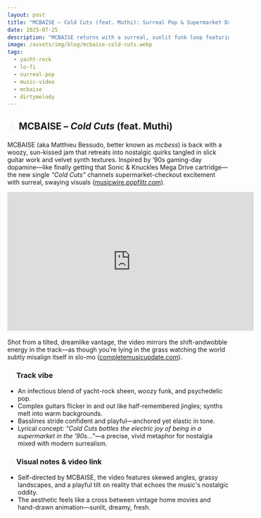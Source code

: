 ```yaml
---
layout: post
title: "MCBAISE – Cold Cuts (feat. Muthi): Surreal Pop & Supermarket Dreams"
date: 2025-07-25
description: "MCBAISE returns with a surreal, sunlit funk loop featuring Muthi—‘Cold Cuts’ is a trip through ‘90s nostalgia and guitar groove."
image: /assets/img/blog/mcbaise-cold-cuts.webp
tags:
  - yacht-rock
  - lo-fi
  - surreal-pop
  - music-video
  - mcbaise
  - dirtymelody
---
```


## <img src="/assets/icons/little-heart-gesture.svg" alt="Heart icon" style="width: 1em; vertical-align: middle;" /> MCBAISE – *Cold Cuts* (feat. Muthi)
MCBAISE (aka Matthieu Bessudo, better known as *mcbess*) is back with a woozy, sun-kissed jam that retreats into nostalgic quirks tangled in slick guitar work and velvet synth textures. Inspired by ‘90s gaming-day dopamine—like finally getting that Sonic & Knuckles Mega Drive cartridge—the new single *“Cold Cuts”* channels supermarket​-checkout excitement with surreal, swaying visuals ([musicwire.popfiltr.com](https://musicwire.popfiltr.com/news/mcbaise-cold-cuts-ft-muthi?utm_source=chatgpt.com)).

<iframe width="560" height="315" src="https://www.youtube.com/embed/vZWbryTgv8k?si=z87kqg8XfNmbJD93&amp;clip=UgkxZwKLLbtGD7gGStzERoWFm-_xY7yFYTt6&amp;clipt=EID6ARjozAI" title="YouTube video player" frameborder="0" allow="accelerometer; autoplay; clipboard-write; encrypted-media; gyroscope; picture-in-picture; web-share" referrerpolicy="strict-origin-when-cross-origin" allowfullscreen></iframe>

Shot from a tilted, dreamlike vantage, the video mirrors the shift​-and​wobble energy in the track—as though you’re lying in the grass watching the world subtly misalign itself in slo​-mo ([completemusicupdate.com](https://completemusicupdate.com/approved-mcbaise/?utm_source=chatgpt.com)).

### <img src="/assets/icons/smile-face.svg" alt="Smile icon" style="width: 1em; vertical-align: middle;" />  Track vibe
- An infectious blend of yacht​-rock sheen, woozy funk, and psychedelic pop.
- Complex guitars flicker in and out like half​-remembered jingles; synths melt into warm backgrounds.
- Basslines stride confident and playful—anchored yet elastic in tone.
- Lyrical concept: *“Cold Cuts bottles the electric joy of being in a supermarket in the ’90s…”*—a precise, vivid metaphor for nostalgia mixed with modern surrealism.

### <img src="/assets/icons/tv.svg" alt="TV icon" style="width: 1em; vertical-align: middle;" />  Visual notes & video link

- Self-directed by MCBAISE, the video features skewed angles, grassy landscapes, and a playful tilt on reality that echoes the music's nostalgic oddity.
- The aesthetic feels like a cross between vintage home movies and hand-drawn animation—sunlit, dreamy, fresh.

<!--



### ✅ Suggested caption ideas & layout formats:

#### *Instagram / Meta*

```
🎷 **MCBAISE – Cold Cuts (feat. Muthi)**  
A flickering, sun​‑lit ritual of funk​‑driven nostalgia.  
👀 Watch the video now—directed by MCBAISE himself:  
https://studiorich.shop/2025/07/25/mcbaise_cold_cuts.html

#MCBAISE #ColdCuts #DirtyMelody #NewMusic #YachtRock #SurrealPop
```

#### *Threads / X*

```
“Cold Cuts” by MCBAISE feat. Muthi is a wobbling nostalgic bliss—choppy guitar, velvet synth, ’90s elation. Visionary video alert 🎥👇
https://studiorich.shop/2025/07/25/mcbaise_cold_cuts.html
#NowPlaying #IndiePop
```

#### *TikTok / Reels*

- Clip a short snippet of the video focusing on the off-axis visual style.
- Overlay text: *“If ’90s gaming nostalgia had a song…”*
- Caption: *“Sun-baked funk meets surreal visuals 🎮* #Mcbaise #ColdCuts #MusicVideo"

---

### 💂 Suggested blog post structure

| Section          | Content idea                                                                                                  |
| ---------------- | ------------------------------------------------------------------------------------------------------------- |
| Intro            | Brief artist bio: Cannes-born illustrator/musician MCBAISE (alias *mcbess*) merges visual and sonic worlds.   |
| Track overview   | Describe *Cold Cuts*: groovy, nostalgic, surreal—choppy guitars + velvet synth textures encapsulate ’90s joy. |
| Visual direction | Tie the skewed, dreamy visuals to MCBAISE’s signature artistic universe.                                      |
| Personal spin    | Mention the “wonky vid” vibe and standout guitar riffs, tying into the theme of playful oddness.              |
| Call to action   | “Watch, stream, and check track link in bio/comment!”                                                         |

---

### 🌟 Post-launch strategy

- **Scheduling**: Use optimal times from the weekly calendar (e.g., Instagram at 9–12 PM on Sunday or Thursday; Threads/X around 11 AM–1 PM).
- **Cross-promo**: Repurpose Instagram post to TikTok/Reels, including the video clip snippet.
- **Engagement hook**: Ask followers: “What ’90s toy or game sparks similar nostalgia for you?” — encouraging comments.






-->